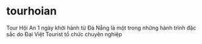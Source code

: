 # tourhoian
Tour Hội An 1 ngày khởi hành từ Đà Nẵng là một trong những hành trình đặc sắc do Đại Việt Tourist tổ chức chuyên nghiệp
